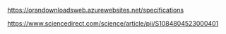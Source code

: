 https://orandownloadsweb.azurewebsites.net/specifications

https://www.sciencedirect.com/science/article/pii/S1084804523000401
